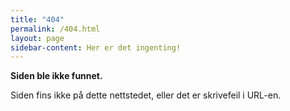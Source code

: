 ```yaml
---
title: "404"
permalink: /404.html
layout: page
sidebar-content: Her er det ingenting!
---
```


**Siden ble ikke funnet.**

Siden fins ikke på dette nettstedet, eller det er skrivefeil i URL-en.

